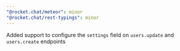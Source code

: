 ```yaml
---
"@rocket.chat/meteor": minor
"@rocket.chat/rest-typings": minor
---
```


Added support to configure the `settings` field on `users.update` and `users.create` endpoints
